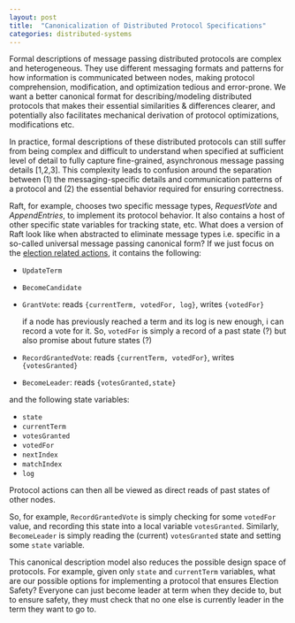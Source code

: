 ```yaml
---
layout: post
title:  "Canonicalization of Distributed Protocol Specifications"
categories: distributed-systems
---
```


Formal descriptions of message passing distributed protocols are complex and heterogeneous. They use different messaging formats and patterns for how information is communicated between nodes, making protocol comprehension, modification, and optimization tedious and error-prone. We want a better canonical format for describing/modeling distributed protocols that makes their essential similarities & differences clearer, and potentially also facilitates mechanical derivation of protocol optimizations, modifications etc.

In practice, formal descriptions of these distributed protocols can still suffer from being complex and difficult to understand when specified at sufficient level of detail to fully capture fine-grained, asynchronous message passing details [1,2,3]. This complexity leads to confusion around the separation between (1) the messaging-specific details and communication patterns of a protocol and (2) the essential behavior required for ensuring correctness.

Raft, for example, chooses two specific message types, *RequestVote* and *AppendEntries*, to implement its protocol behavior. It also contains a host of other specific state variables for tracking state, etc. What does a version of Raft look like when abstracted to eliminate message types i.e. specific in a so-called universal message passing canonical form? If we just focus on the [election related actions](https://github.com/will62794/dist-protocol-canonicalization/blob/a64c3697e7afb8b1b2f6296a185da1fbd8aff25a/code/RaftAsyncUniversal/RaftAsyncUniversal.tla#L105-L173), it contains the following:

- `UpdateTerm`
- `BecomeCandidate`
- `GrantVote`: reads `{currentTerm, votedFor, log}`, writes `{votedFor}`

    if a node has previously reached a term and its log is new enough, i can record a vote for it. So, `votedFor` is simply a record of a past state (?) but also promise about future states (?)
- `RecordGrantedVote`: reads `{currentTerm, votedFor}`, writes `{votesGranted}`
- `BecomeLeader`: reads `{votesGranted,state}`

and the following state variables:

- `state`
- `currentTerm`
- `votesGranted`
- `votedFor`
- `nextIndex`
- `matchIndex`
- `log`

Protocol actions can then all be viewed as direct reads of past states of other nodes.

So, for example, `RecordGrantedVote` is simply checking for some `votedFor` value, and recording this state into a local variable `votesGranted`. Similarly, `BecomeLeader` is simply reading the (current) `votesGranted` state and setting some `state` variable.

This canonical description model also reduces the possible design space of protocols. For example, given only `state` and `currentTerm` variables, what are our possible options for implementing a protocol that ensures Election Safety? Everyone can just become leader at term when they decide to, but to ensure safety, they must check that no one else is currently leader in the term they want to go to. 